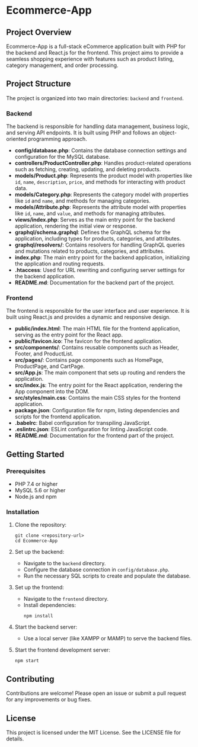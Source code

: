 # Ecommerce-App

## Project Overview

Ecommerce-App is a full-stack eCommerce application built with PHP for the backend and React.js for the frontend. This project aims to provide a seamless shopping experience with features such as product listing, category management, and order processing.

## Project Structure

The project is organized into two main directories: `backend` and `frontend`.

### Backend

The backend is responsible for handling data management, business logic, and serving API endpoints. It is built using PHP and follows an object-oriented programming approach.

- **config/database.php**: Contains the database connection settings and configuration for the MySQL database.
- **controllers/ProductController.php**: Handles product-related operations such as fetching, creating, updating, and deleting products.
- **models/Product.php**: Represents the product model with properties like `id`, `name`, `description`, `price`, and methods for interacting with product data.
- **models/Category.php**: Represents the category model with properties like `id` and `name`, and methods for managing categories.
- **models/Attribute.php**: Represents the attribute model with properties like `id`, `name`, and `value`, and methods for managing attributes.
- **views/index.php**: Serves as the main entry point for the backend application, rendering the initial view or response.
- **graphql/schema.graphql**: Defines the GraphQL schema for the application, including types for products, categories, and attributes.
- **graphql/resolvers/**: Contains resolvers for handling GraphQL queries and mutations related to products, categories, and attributes.
- **index.php**: The main entry point for the backend application, initializing the application and routing requests.
- **.htaccess**: Used for URL rewriting and configuring server settings for the backend application.
- **README.md**: Documentation for the backend part of the project.

### Frontend

The frontend is responsible for the user interface and user experience. It is built using React.js and provides a dynamic and responsive design.

- **public/index.html**: The main HTML file for the frontend application, serving as the entry point for the React app.
- **public/favicon.ico**: The favicon for the frontend application.
- **src/components/**: Contains reusable components such as Header, Footer, and ProductList.
- **src/pages/**: Contains page components such as HomePage, ProductPage, and CartPage.
- **src/App.js**: The main component that sets up routing and renders the application.
- **src/index.js**: The entry point for the React application, rendering the App component into the DOM.
- **src/styles/main.css**: Contains the main CSS styles for the frontend application.
- **package.json**: Configuration file for npm, listing dependencies and scripts for the frontend application.
- **.babelrc**: Babel configuration for transpiling JavaScript.
- **.eslintrc.json**: ESLint configuration for linting JavaScript code.
- **README.md**: Documentation for the frontend part of the project.

## Getting Started

### Prerequisites

- PHP 7.4 or higher
- MySQL 5.6 or higher
- Node.js and npm

### Installation

1. Clone the repository:
   ```
   git clone <repository-url>
   cd Ecommerce-App
   ```

2. Set up the backend:
   - Navigate to the `backend` directory.
   - Configure the database connection in `config/database.php`.
   - Run the necessary SQL scripts to create and populate the database.

3. Set up the frontend:
   - Navigate to the `frontend` directory.
   - Install dependencies:
     ```
     npm install
     ```

4. Start the backend server:
   - Use a local server (like XAMPP or MAMP) to serve the backend files.

5. Start the frontend development server:
   ```
   npm start
   ```

## Contributing

Contributions are welcome! Please open an issue or submit a pull request for any improvements or bug fixes.

## License

This project is licensed under the MIT License. See the LICENSE file for details.